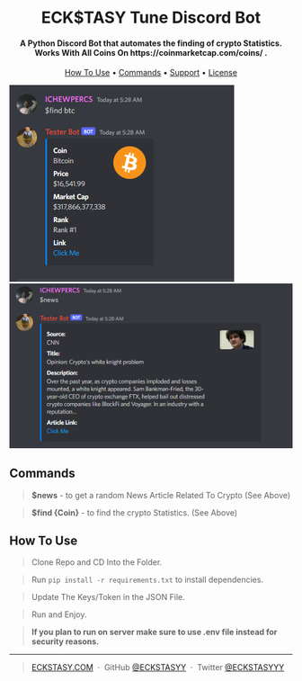 
<h1 align="center">
  <br>
  ECK$TASY Tune Discord Bot
  <br>
</h1>

<h4 align="center">A Python Discord Bot that automates the finding of crypto Statistics. Works With All Coins On https://coinmarketcap.com/coins/ </a>.</h4>


<p align="center">
  <a href="#how-to-use">How To Use</a> •
  <a href="#Commands">Commands</a> •
  <a href="#support">Support</a> •
  <a href="#license">License</a>
</p>

![screenshot](https://github.com/ECKSTASYY/Discord-Crypto-Price-Fetcher/blob/main/images/example.png)
![screenshot](https://github.com/ECKSTASYY/Discord-Crypto-Price-Fetcher/blob/main/images/news.png)


## Commands 

> **$news**  - to get a random News Article Related To Crypto (See Above)

> **$find {Coin}**  - to find the crypto Statistics. (See Above)


## How To Use

> Clone Repo and CD Into the Folder.

> Run `pip install -r requirements.txt` to install dependencies.

> Update The Keys/Token in the JSON File.

> Run and Enjoy.

> **If you plan to run on server make sure to use .env file instead for security reasons.**

---

> [ECKSTASY.COM](https://eckstasy.com) &nbsp;&middot;&nbsp;
> GitHub [@ECKSTASYY](https://github.com/ECKSTASYY) &nbsp;&middot;&nbsp;
> Twitter [@ECKSTASYYY](https://twitter.com/eckstasyyy)


